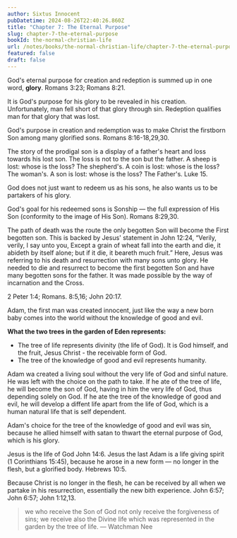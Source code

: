 ```yaml
---
author: Sixtus Innocent
pubDatetime: 2024-08-26T22:40:26.860Z
title: "Chapter 7: The Eternal Purpose"
slug: chapter-7-the-eternal-purpose
bookId: the-normal-christian-life
url: /notes/books/the-normal-christian-life/chapter-7-the-eternal-purpose
featured: false
draft: false
---
```


God's eternal purpose for creation and redeption is summed up in one word, **glory**. Romans 3:23; Romans 8:21.

It is God's purpose for his glory to be revealed in his creation. Unfortunately, man fell short of that glory through sin. Redeption qualifies man for that glory that was lost.

God's purpose in creation and redemption was to make Christ the firstborn Son among many glorified sons. Romans 8:16-18,29,30.

The story of the prodigal son is a display of a father's heart and loss towards his lost son. The loss is not to the son but the father. A sheep is lost: whose is the loss? The shepherd's. A coin is lost: whose is the loss? The woman's. A son is lost: whose is the loss? The Father's. Luke 15.

God does not just want to redeem us as his sons, he also wants us to be partakers of his glory.

God's goal for his redeemed sons is Sonship — the full expression of His Son (conformity to the image of His Son). Romans 8:29,30.

The path of death was the route the only begotten Son will become the First begotten son. This is backed by Jesus' statement in John 12:24, “Verily, verily, I say unto you, Except a grain of wheat fall into the earth and die, it abideth by itself alone; but if it die, it beareth much fruit.” Here, Jesus was referring to his death and resurrection with many sons unto glory. He needed to die and resurrect to become the first begotten Son and have many begotten sons for the father. It was made possible by the way of incarnation and the Cross.

2 Peter 1:4; Romans. 8:5,16; John 20:17.

Adam, the first man was created innocent, just like the way a new born baby comes into the world without the knowledge of good and evil.

**What the two trees in the garden of Eden represents:**

- The tree of life represents divinity (the life of God). It is God himself, and the fruit, Jesus Christ - the receivable form of God.
- The tree of the knowledge of good and evil represents humanity.

Adam wa created a living soul without the very life of God and sinful nature. He was left with the choice on the path to take. If he ate of the tree of life, he will become the son of God, having in him the very life of God, thus depending solely on God. If he ate the tree of the knowledge of good and evil, he will develop a diffent life apart from the life of God, which is a human natural life that is self dependent.

Adam's choice for the tree of the knowledge of good and evil was sin, because he allied himself with satan to thwart the eternal purpose of God, which is his glory.

Jesus is the life of God John 14:6. Jesus the last Adam is a life giving spirit (1 Corinthians 15:45), because he arose in a new form — no longer in the flesh, but a glorified body. Hebrews 10:5.

Because Christ is no longer in the flesh, he can be received by all when we partake in his resurrection, essentially the new bith experience. John 6:57; John 6:57; John 1:12,13.

> we who receive the Son of God not only receive the forgiveness of sins; we receive also the Divine life which was represented in the garden by the tree of life. — Watchman Nee
